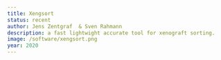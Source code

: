 ```yaml
---
title: Xengsort
status: recent
author: Jens Zentgraf  & Sven Rahmann
description: a fast lightwight accurate tool for xenograft sorting.
image: /software/xengsort.png
year: 2020
---
```

